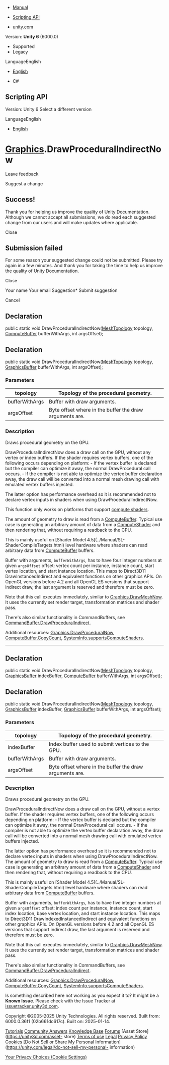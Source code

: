 [ ]()

  * [Manual](../Manual/index.html)
  * [Scripting API](../ScriptReference/index.html)

  * [unity.com](https://unity.com/)

Version: **Unity 6** (6000.0)

  * Supported
  * Legacy

LanguageEnglish

  * [English]()

  * C#

[ ](https://docs.unity3d.com)

## Scripting API

Version: Unity 6 Select a different version

LanguageEnglish

  * [English]()

#  [Graphics](Graphics.html).DrawProceduralIndirectNow

Leave feedback

Suggest a change

## Success!

Thank you for helping us improve the quality of Unity Documentation. Although
we cannot accept all submissions, we do read each suggested change from our
users and will make updates where applicable.

Close

## Submission failed

For some reason your suggested change could not be submitted. Please <a>try
again</a> in a few minutes. And thank you for taking the time to help us
improve the quality of Unity Documentation.

Close

Your name Your email Suggestion* Submit suggestion

Cancel

[ ]()

## Declaration

public static void DrawProceduralIndirectNow([MeshTopology](MeshTopology.html)
topology, [ComputeBuffer](ComputeBuffer.html) bufferWithArgs, int argsOffset);

## Declaration

public static void DrawProceduralIndirectNow([MeshTopology](MeshTopology.html)
topology, [GraphicsBuffer](GraphicsBuffer.html) bufferWithArgs, int
argsOffset);

### Parameters

topology | Topology of the procedural geometry.  
---|---  
bufferWithArgs | Buffer with draw arguments.  
argsOffset | Byte offset where in the buffer the draw arguments are.  
  
### Description

Draws procedural geometry on the GPU.

DrawProceduralIndirectNow does a draw call on the GPU, without any vertex or
index buffers. If the shader requires vertex buffers, one of the following
occurs depending on platform: \- If the vertex buffer is declared but the
compiler can optimize it away, the normal DrawProcedural call occurs. \- If
the compiler is not able to optimize the vertex buffer declaration away, the
draw call will be converted into a normal mesh drawing call with emulated
vertex buffers injected.  
  
The latter option has performance overhead so it is recommended not to declare
vertex inputs in shaders when using DrawProceduralIndirectNow.  
  
This function only works on platforms that support [compute
shaders](../Manual/class-ComputeShader.html).  
  
The amount of geometry to draw is read from a
[ComputeBuffer](ComputeBuffer.html). Typical use case is generating an
arbitrary amount of data from a [ComputeShader](ComputeShader.html) and then
rendering that, without requiring a readback to the CPU.  
  
This is mainly useful on [Shader Model 4.5](../Manual/SL-
ShaderCompileTargets.html) level hardware where shaders can read arbitrary
data from [ComputeBuffer](ComputeBuffer.html) buffers.  
  
Buffer with arguments, `bufferWithArgs`, has to have four integer numbers at
given `argsOffset` offset: vertex count per instance, instance count, start
vertex location, and start instance location. This maps to Direct3D11
DrawInstancedIndirect and equivalent functions on other graphics APIs. On
OpenGL versions before 4.2 and all OpenGL ES versions that support indirect
draw, the last argument is reserved and therefore must be zero.  
  
Note that this call executes immediately, similar to
[Graphics.DrawMeshNow](Graphics.DrawMeshNow.html). It uses the currently set
render target, transformation matrices and shader pass.  
  
There's also similar functionality in CommandBuffers, see
[CommandBuffer.DrawProceduralIndirect](Rendering.CommandBuffer.DrawProceduralIndirect.html).  
  
Additional resources:
[Graphics.DrawProceduralNow](Graphics.DrawProceduralNow.html),
[ComputeBuffer.CopyCount](ComputeBuffer.CopyCount.html),
[SystemInfo.supportsComputeShaders](SystemInfo-supportsComputeShaders.html).

* * *

## Declaration

public static void DrawProceduralIndirectNow([MeshTopology](MeshTopology.html)
topology, [GraphicsBuffer](GraphicsBuffer.html) indexBuffer,
[ComputeBuffer](ComputeBuffer.html) bufferWithArgs, int argsOffset);

## Declaration

public static void DrawProceduralIndirectNow([MeshTopology](MeshTopology.html)
topology, [GraphicsBuffer](GraphicsBuffer.html) indexBuffer,
[GraphicsBuffer](GraphicsBuffer.html) bufferWithArgs, int argsOffset);

### Parameters

topology | Topology of the procedural geometry.  
---|---  
indexBuffer | Index buffer used to submit vertices to the GPU.  
bufferWithArgs | Buffer with draw arguments.  
argsOffset | Byte offset where in the buffer the draw arguments are.  
  
### Description

Draws procedural geometry on the GPU.

DrawProceduralIndirectNow does a draw call on the GPU, without a vertex
buffer. If the shader requires vertex buffers, one of the following occurs
depending on platform: \- If the vertex buffer is declared but the compiler
can optimize it away, the normal DrawProcedural call occurs. \- If the
compiler is not able to optimize the vertex buffer declaration away, the draw
call will be converted into a normal mesh drawing call with emulated vertex
buffers injected.  
  
The latter option has performance overhead so it is recommended not to declare
vertex inputs in shaders when using DrawProceduralIndirectNow. The amount of
geometry to draw is read from a [ComputeBuffer](ComputeBuffer.html). Typical
use case is generating an arbitrary amount of data from a
[ComputeShader](ComputeShader.html) and then rendering that, without requiring
a readback to the CPU.  
  
This is mainly useful on [Shader Model 4.5](../Manual/SL-
ShaderCompileTargets.html) level hardware where shaders can read arbitrary
data from [ComputeBuffer](ComputeBuffer.html) buffers.  
  
Buffer with arguments, `bufferWithArgs`, has to have five integer numbers at
given `argsOffset` offset: index count per instance, instance count, start
index location, base vertex location, and start instance location. This maps
to Direct3D11 DrawIndexedInstancedIndirect and equivalent functions on other
graphics APIs. On OpenGL versions before 4.2 and all OpenGL ES versions that
support indirect draw, the last argument is reserved and therefore must be
zero.  
  
Note that this call executes immediately, similar to
[Graphics.DrawMeshNow](Graphics.DrawMeshNow.html). It uses the currently set
render target, transformation matrices and shader pass.  
  
There's also similar functionality in CommandBuffers, see
[CommandBuffer.DrawProceduralIndirect](Rendering.CommandBuffer.DrawProceduralIndirect.html).  
  
Additional resources:
[Graphics.DrawProceduralNow](Graphics.DrawProceduralNow.html),
[ComputeBuffer.CopyCount](ComputeBuffer.CopyCount.html),
[SystemInfo.supportsComputeShaders](SystemInfo-supportsComputeShaders.html).

Is something described here not working as you expect it to? It might be a
**Known Issue**. Please check with the Issue Tracker at
[issuetracker.unity3d.com](https://issuetracker.unity3d.com).

Copyright ©2005-2025 Unity Technologies. All rights reserved. Built from:
6000.0.36f1 (02b661dc617c). Built on: 2025-01-14.

[Tutorials](https://unity3d.com/learn) [Community
Answers](https://answers.unity3d.com) [Knowledge
Base](https://support.unity3d.com/hc/en-us)
[Forums](https://forum.unity3d.com) [Asset Store](https://unity3d.com/asset-
store) [Terms of use](https://docs.unity3d.com/Manual/TermsOfUse.html)
[Legal](https://unity.com/legal) [Privacy
Policy](https://unity.com/legal/privacy-policy)
[Cookies](https://unity.com/legal/cookie-policy) [Do Not Sell or Share My
Personal Information](https://unity.com/legal/do-not-sell-my-personal-
information)

[Your Privacy Choices (Cookie Settings)](javascript:void\(0\);)

